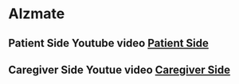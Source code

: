 # Alzmate

## Patient Side Youtube video [Patient Side](https://www.youtube.com/watch?v=P6E-DmgpfmI)

## Caregiver Side Youtue video [Caregiver Side](https://www.youtube.com/watch?v=b9r9glfo1QU)
